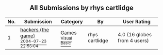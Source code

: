 ﻿<div align="center">

## All Submissions by rhys cartlidge

</div>

No.  | Submission | Category | By   | User Rating
---- | ---------- | -------- | ---- | -----------
1 | [hackers \(the game\)<br /><sup>2004-07-23 22:56:04</sup>](https://github.com/Planet-Source-Code/rhys-cartlidge-hackers-the-game__1-54987) | [Games<br /><sup>Visual Basic</sup>](../ByCategory/games__1-38.md) | rhys cartlidge | 4.0 (16 globes from 4 users)

